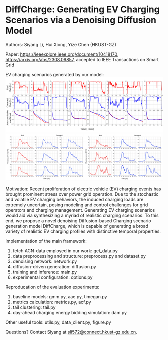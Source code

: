# DiffCharge: Generating EV Charging Scenarios via a Denoising Diffusion Model

Authors: Siyang Li, Hui Xiong, Yize Chen (HKUST-GZ)

Paper: https://ieeexplore.ieee.org/document/10418170, https://arxiv.org/abs/2308.09857, accepted to IEEE Transactions on Smart Grid

EV charging scenarios generated by our model: <br />
![battery charging curves](https://github.com/LSY-Cython/DiffCharge/blob/main/samples/charging%20%20curves.png) <br />
![station charging load profiles](https://github.com/LSY-Cython/DiffCharge/blob/main/samples/charging%20load%20profiles.png)

Motivation: Recent proliferation of electric vehicle (EV) charging events has brought prominent stress over power grid operation. Due to the stochastic and volatile EV charging behaviors,
the induced charging loads are extremely uncertain, posing modeling and control challenges for grid operators and charging management. Generating EV charging scenarios would aid via
synthesizing a myriad of realistic charging scenarios. To this end, we propose a novel denoising Diffusion-based Charging scenario generation model DiffCharge, which is capable of generating a
broad variety of realistic EV charging profiles with distinctive temporal properties.

Implementation of the main framework:<br />
1) fetch ACN-data employed in our work: get_data.py
2) data preprocessing and structure: preprocess.py and dataset.py
3) denoising network: network.py
4) diffusion-driven generation: diffusion.py
5) training and inference: main.py
6) experimental configuration: options.py

Reproducation of the evaluation experiments:<br />
1) baseline models: gmm.py, aae.py, timegan.py
2) metrics calculation: metrics.py, acf.py
3) tail clustering: tail.py
4) day-ahead charging energy bidding simulation: dam.py

Other useful tools: utils.py, data_client.py, figure.py

Questions? Contact Siyang at sli572@connect.hkust-gz.edu.cn.
